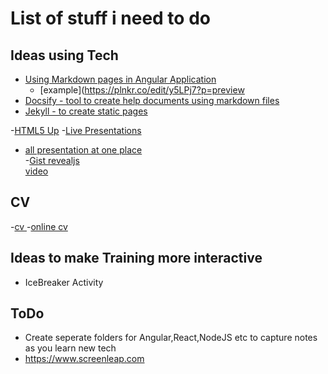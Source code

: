 # List of stuff i need to do

## Ideas using Tech
- [Using Markdown pages in Angular Application](https://jfcere.github.io/ngx-markdown/)
  - [example](https://plnkr.co/edit/y5LPj7?p=preview
- [Docsify - tool to create help documents using markdown files](https://docsify.js.org/#/)
- [Jekyll - to create static pages ](https://jekyllrb.com/docs/structure/)

-[HTML5 Up](https://html5up.net/)
-[Live Presentations](revealjs)
  - [all presentation at one place](https://webjeda.com/slides/)	
-[Gist revealjs](http://gist-reveal.it/#/kubernetes)  
[video](https://www.youtube.com/watch?v=6Spfq_fcTTE)
## CV
-[cv ](https://blackcurrant.jekyll-themes.com/)
-[online cv](https://github.com/Redgadget)

## Ideas to make Training more interactive
- IceBreaker Activity


## ToDo
- Create seperate folders for Angular,React,NodeJS etc to capture notes as you learn new tech
- https://www.screenleap.com
